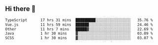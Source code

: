 ## Hi there 👋

<!--START_SECTION:waka-->

```txt
TypeScript      17 hrs 31 mins  █████████░░░░░░░░░░░░░░░░   35.76 %
Vue.js          11 hrs 59 mins  ██████░░░░░░░░░░░░░░░░░░░   24.46 %
Other           11 hrs 7 mins   █████▓░░░░░░░░░░░░░░░░░░░   22.69 %
Java            1 hr 30 mins    ▓░░░░░░░░░░░░░░░░░░░░░░░░   03.09 %
SCSS            1 hr 30 mins    ▓░░░░░░░░░░░░░░░░░░░░░░░░   03.07 %
```

<!--END_SECTION:waka-->

